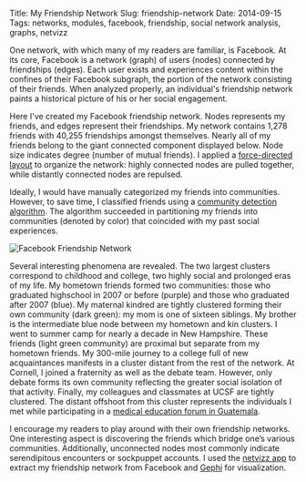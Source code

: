 Title: My Friendship Network
Slug: friendship-network
Date: 2014-09-15
Tags: networks, modules, facebook, friendship, social network analysis, graphs, netvizz

One network, with which many of my readers are familiar, is Facebook. At its core, Facebook is a network (graph) of users (nodes) connected by friendships (edges). Each user exists and experiences content within the confines of their Facebook subgraph, the portion of the network consisting of their friends. When analyzed properly, an individual's friendship network paints a historical picture of his or her social engagement.

Here I've created my Facebook friendship network. Nodes represents my friends, and edges represent their friendships. My network contains 1,278 friends with 40,255 friendships amongst themselves. Nearly all of my friends belong to the giant connected component displayed below. Node size indicates degree (number of mutual friends). I applied a [force-directed layout](https://doi.org/10.1371/journal.pone.0098679 "ForceAtlas2 Publication - PLOS ONE") to organize the network: highly connected nodes are pulled together, while distantly connected nodes are repulsed.

Ideally, I would have manually categorized my friends into communities. However, to save time, I classified friends using a [community detection algorithm](https://doi.org/10.1088/1742-5468/2008/10/P10008 "Fast unfolding of communities in large networks"). The algorithm succeeded in partitioning my friends into communities (denoted by color) that coincided with my past social experiences.

![Facebook Friendship Network]({attach}friendship-network.jpg "Facebook Friendship Network")

Several interesting phenomena are revealed. The two largest clusters correspond to childhood and college, two highly social and prolonged eras of my life. My hometown friends formed two communities: those who graduated highschool in 2007 or before (purple) and those who graduated after 2007 (blue). My maternal kindred are tightly clustered forming their own community (dark green): my mom is one of sixteen siblings. My brother is the intermediate blue node between my hometown and kin clusters. I went to summer camp for nearly a decade in New Hampshire. These friends (light green community) are proximal but separate from my hometown friends. My 300-mile journey to a college full of new acquaintances manifests in a cluster distant from the rest of the network. At Cornell, I joined a fraternity as well as the debate team. However, only debate forms its own community reflecting the greater social isolation of that activity. Finally, my colleagues and classmates at UCSF are tightly clustered. The distant offshoot from this cluster represents the individuals I met while participating in a [medical education forum in Guatemala]({filename}../2013-11-19_imef-guatemala/imef-guatemala.md "Innovation in Medical Education Forum").

I encourage my readers to play around with their own friendship networks. One interesting aspect is discovering the friends which bridge one&#8217;s various communities. Additionally, unconnected nodes most commonly indicate serendipitous encounters or sockpuppet accounts. I used the [netvizz app](https://apps.facebook.com/netvizz/ "Facebook netvizz App") to extract my friendship network from Facebook and [Gephi](https://gephi.github.io/ "Gephi Homepage") for visualization.
